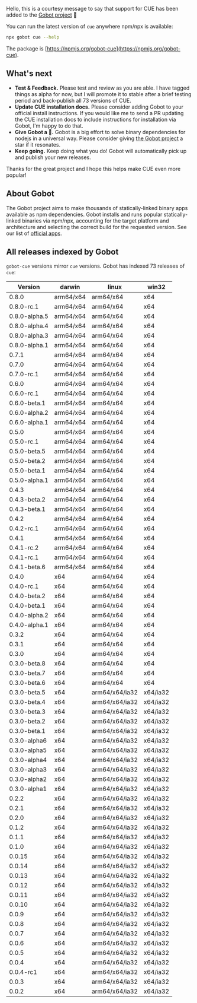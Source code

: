 Hello, this is a courtesy message to say that support for CUE has been added to the [Gobot project](https://www.npmjs.com/package/gobot) 🎸

You can run the latest version of `cue` anywhere npm/npx is available:

```bash
npx gobot cue --help
```

The package is [https://npmjs.org/gobot-cue](https://npmjs.org/gobot-cue).

## What's next

- **Test & Feedback.** Please test and review as you are able. I have tagged things as alpha for now, but I will promote it to stable after a brief testing period and back-publish all 73 versions of CUE.
- **Update CUE installation docs.** Please consider adding Gobot to your official install instructions. If you would like me to send a PR updating the CUE installation docs to include instructions for installation via Gobot, I'm happy to do that.
- **Give Gobot a 💫.** Gobot is a big effort to solve binary dependencies for nodejs in a universal way. Please consider giving [the Gobot project](https://github.com/benallfree/gobot) a star if it resonates.
- **Keep going.** Keep doing what you do! Gobot will automatically pick up and publish your new releases.

Thanks for the great project and I hope this helps make CUE even more popular!

## About Gobot

The Gobot project aims to make thousands of statically-linked binary apps available as npm dependencies. Gobot installs and runs popular statically-linked binaries via npm/npx, accounting for the target platform and architecture and selecting the correct build for the requested version. See our list of [official apps](https://www.npmjs.com/package/gobot#official-gobot-apps).

## All releases indexed by Gobot

`gobot-cue` versions mirror `cue` versions. Gobot has indexed 73 releases of `cue`:

| Version       | darwin    | linux          | win32    |
| ------------- | --------- | -------------- | -------- |
| 0.8.0         | arm64/x64 | arm64/x64      | x64      |
| 0.8.0-rc.1    | arm64/x64 | arm64/x64      | x64      |
| 0.8.0-alpha.5 | arm64/x64 | arm64/x64      | x64      |
| 0.8.0-alpha.4 | arm64/x64 | arm64/x64      | x64      |
| 0.8.0-alpha.3 | arm64/x64 | arm64/x64      | x64      |
| 0.8.0-alpha.1 | arm64/x64 | arm64/x64      | x64      |
| 0.7.1         | arm64/x64 | arm64/x64      | x64      |
| 0.7.0         | arm64/x64 | arm64/x64      | x64      |
| 0.7.0-rc.1    | arm64/x64 | arm64/x64      | x64      |
| 0.6.0         | arm64/x64 | arm64/x64      | x64      |
| 0.6.0-rc.1    | arm64/x64 | arm64/x64      | x64      |
| 0.6.0-beta.1  | arm64/x64 | arm64/x64      | x64      |
| 0.6.0-alpha.2 | arm64/x64 | arm64/x64      | x64      |
| 0.6.0-alpha.1 | arm64/x64 | arm64/x64      | x64      |
| 0.5.0         | arm64/x64 | arm64/x64      | x64      |
| 0.5.0-rc.1    | arm64/x64 | arm64/x64      | x64      |
| 0.5.0-beta.5  | arm64/x64 | arm64/x64      | x64      |
| 0.5.0-beta.2  | arm64/x64 | arm64/x64      | x64      |
| 0.5.0-beta.1  | arm64/x64 | arm64/x64      | x64      |
| 0.5.0-alpha.1 | arm64/x64 | arm64/x64      | x64      |
| 0.4.3         | arm64/x64 | arm64/x64      | x64      |
| 0.4.3-beta.2  | arm64/x64 | arm64/x64      | x64      |
| 0.4.3-beta.1  | arm64/x64 | arm64/x64      | x64      |
| 0.4.2         | arm64/x64 | arm64/x64      | x64      |
| 0.4.2-rc.1    | arm64/x64 | arm64/x64      | x64      |
| 0.4.1         | arm64/x64 | arm64/x64      | x64      |
| 0.4.1-rc.2    | arm64/x64 | arm64/x64      | x64      |
| 0.4.1-rc.1    | arm64/x64 | arm64/x64      | x64      |
| 0.4.1-beta.6  | arm64/x64 | arm64/x64      | x64      |
| 0.4.0         | x64       | arm64/x64      | x64      |
| 0.4.0-rc.1    | x64       | arm64/x64      | x64      |
| 0.4.0-beta.2  | x64       | arm64/x64      | x64      |
| 0.4.0-beta.1  | x64       | arm64/x64      | x64      |
| 0.4.0-alpha.2 | x64       | arm64/x64      | x64      |
| 0.4.0-alpha.1 | x64       | arm64/x64      | x64      |
| 0.3.2         | x64       | arm64/x64      | x64      |
| 0.3.1         | x64       | arm64/x64      | x64      |
| 0.3.0         | x64       | arm64/x64      | x64      |
| 0.3.0-beta.8  | x64       | arm64/x64      | x64      |
| 0.3.0-beta.7  | x64       | arm64/x64      | x64      |
| 0.3.0-beta.6  | x64       | arm64/x64      | x64      |
| 0.3.0-beta.5  | x64       | arm64/x64/ia32 | x64/ia32 |
| 0.3.0-beta.4  | x64       | arm64/x64/ia32 | x64/ia32 |
| 0.3.0-beta.3  | x64       | arm64/x64/ia32 | x64/ia32 |
| 0.3.0-beta.2  | x64       | arm64/x64/ia32 | x64/ia32 |
| 0.3.0-beta.1  | x64       | arm64/x64/ia32 | x64/ia32 |
| 0.3.0-alpha6  | x64       | arm64/x64/ia32 | x64/ia32 |
| 0.3.0-alpha5  | x64       | arm64/x64/ia32 | x64/ia32 |
| 0.3.0-alpha4  | x64       | arm64/x64/ia32 | x64/ia32 |
| 0.3.0-alpha3  | x64       | arm64/x64/ia32 | x64/ia32 |
| 0.3.0-alpha2  | x64       | arm64/x64/ia32 | x64/ia32 |
| 0.3.0-alpha1  | x64       | arm64/x64/ia32 | x64/ia32 |
| 0.2.2         | x64       | arm64/x64/ia32 | x64/ia32 |
| 0.2.1         | x64       | arm64/x64/ia32 | x64/ia32 |
| 0.2.0         | x64       | arm64/x64/ia32 | x64/ia32 |
| 0.1.2         | x64       | arm64/x64/ia32 | x64/ia32 |
| 0.1.1         | x64       | arm64/x64/ia32 | x64/ia32 |
| 0.1.0         | x64       | arm64/x64/ia32 | x64/ia32 |
| 0.0.15        | x64       | arm64/x64/ia32 | x64/ia32 |
| 0.0.14        | x64       | arm64/x64/ia32 | x64/ia32 |
| 0.0.13        | x64       | arm64/x64/ia32 | x64/ia32 |
| 0.0.12        | x64       | arm64/x64/ia32 | x64/ia32 |
| 0.0.11        | x64       | arm64/x64/ia32 | x64/ia32 |
| 0.0.10        | x64       | arm64/x64/ia32 | x64/ia32 |
| 0.0.9         | x64       | arm64/x64/ia32 | x64/ia32 |
| 0.0.8         | x64       | arm64/x64/ia32 | x64/ia32 |
| 0.0.7         | x64       | arm64/x64/ia32 | x64/ia32 |
| 0.0.6         | x64       | arm64/x64/ia32 | x64/ia32 |
| 0.0.5         | x64       | arm64/x64/ia32 | x64/ia32 |
| 0.0.4         | x64       | arm64/x64/ia32 | x64/ia32 |
| 0.0.4-rc1     | x64       | arm64/x64/ia32 | x64/ia32 |
| 0.0.3         | x64       | arm64/x64/ia32 | x64/ia32 |
| 0.0.2         | x64       | arm64/x64/ia32 | x64/ia32 |

